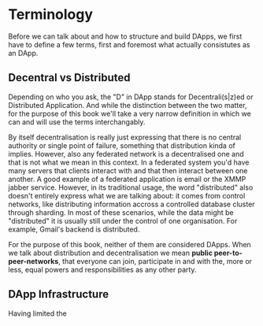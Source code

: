 # Terminology

Before we can talk about and how to structure and build DApps, we first have to define a few terms, first and foremost what actually consistutes as an DApp.

## Decentral vs Distributed

Depending on who you ask, the "D" in DApp stands for Decentrali\(s\|z\)ed or Distributed Application. And while the distinction between the two matter, for the purpose of this book we'll take a very narrow definition in which we can and will use the terms interchangably.

By itself decentralisation is really just expressing that there is no central authority or single point of failure, something that distribution kinda of implies. However, also any federated network is a decentralised one and that is not what we mean in this context. In a federated system you'd have many servers that clients interact with and that then interact between one another. A good example of a federated application is email or the XMMP jabber service. However, in its traditional usage, the word "distributed" also doesn't entirely express what we are talking about: it comes from control networks, like distributing information accross a controlled database cluster through sharding. In most of these scenarios, while the data might be "distributed" it is usually still under the control of one organisation. For example, Gmail's backend is distributed.  


For the purpose of this book, neither of them are considered DApps. When we talk about distribution and decentralisation we mean **public peer-to-peer-networks**, that everyone can join, participate in and with the, more or less, equal powers and responsibilities as any other party. 

## DApp Infrastructure

Having limited the 



